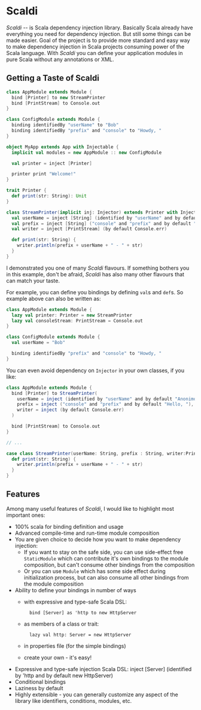 # Scaldi

*Scaldi* -- is Scala dependency injection library. Basically Scala
already have everything you need for dependency injection. But still some things can be made easier.
Goal of the project is to provide more standard and easy way to make dependency injection in Scala
projects consuming power of the Scala language. With *Scaldi* you can define your application modules in pure Scala
without any annotations or XML.

## Getting a Taste of Scaldi

```scala
class AppModule extends Module {
  bind [Printer] to new StreamPrinter
  bind [PrintStream] to Console.out
}

class ConfigModule extends Module {
  binding identifiedBy "userName" to "Bob"
  binding identifiedBy "prefix" and "console" to "Howdy, "
}

object MyApp extends App with Injectable {
  implicit val modules = new AppModule :: new ConfigModule

  val printer = inject [Printer]

  printer print "Welcome!"
}

trait Printer {
  def print(str: String): Unit
}

class StreamPrinter(implicit inj: Injector) extends Printer with Injectable {
  val userName = inject [String] (identified by "userName" and by default "Anonimous")
  val prefix = inject [String] ("console" and "prefix" and by default "Hello, ")
  val writer = inject [PrintStream] (by default Console.err)

  def print(str: String) {
    writer.println(prefix + userName + " - " + str)
  }
}
```

I demonstrated you one of many *Scaldi* flavours. If something bothers you in this example,
don't be afraid, *Scaldi* has also many other flavours that can match your taste.

For example, you can define you bindings by defining `val`s and `def`s. So example above can also be written as:

```scala
class AppModule extends Module {
  lazy val printer: Printer = new StreamPrinter
  lazy val consoleStream: PrintStream = Console.out
}

class ConfigModule extends Module {
  val userName = "Bob"

  binding identifiedBy "prefix" and "console" to "Howdy, "
}
```

You can even avoid dependency on `Injector` in your own classes, if you like:

```scala
class AppModule extends Module {
  bind [Printer] to StreamPrinter(
    userName = inject (identified by "userName" and by default "Anonimous"),
    prefix = inject ("console" and "prefix" and by default "Hello, "),
    writer = inject (by default Console.err)
  )

  bind [PrintStream] to Console.out
}

// ...

case class StreamPrinter(userName: String, prefix : String, writer:PrintStream) extends Printer {
  def print(str: String) {
    writer.println(prefix + userName + " - " + str)
  }
}
```

## Features

Among many useful features of *Scaldi*, I would like to highlight most important ones:

* 100% scala for binding definition and usage
* Advanced compile-time and run-time module composition
* You are given choice to decide how you want to make dependency injection:
    * If you want to stay on the safe side, you can use side-effect free `StaticModule` which can contribute it's own
      bindings to the module composition, but can't consume other bindings from the composition
    * Or you can use `Module` which has some side effect during initialization process, but can also consume all
    other bindings from the module composition
* Ability to define your bindings in number of ways
    * with expressive and type-safe Scala DSL:

            bind [Server] as 'http to new HttpServer

    * as members of a class or trait:

            lazy val http: Server = new HttpServer

    * in properties file (for the simple bindings)
    * create your own - it's easy!
* Expressive and type-safe injection Scala DSL:
        inject [Server] (identified by 'http and by default new HttpServer)
* Conditional bindings
* Laziness by default
* Highly extensible - you can generally customize any aspect of the library like identifiers, conditions, modules, etc.
